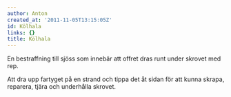 ```yaml
---
author: Anton
created_at: '2011-11-05T13:15:05Z'
id: Kölhala
links: {}
title: Kölhala
---
```


En bestraffning till sjöss som innebär att offret dras runt under skrovet med rep.

Att dra upp fartyget på en strand och tippa det åt sidan för att kunna skrapa, reparera, tjära och
underhålla skrovet.
